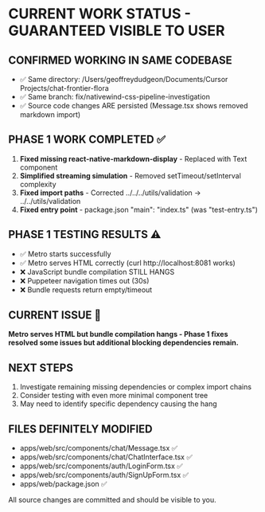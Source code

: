 # CURRENT WORK STATUS - GUARANTEED VISIBLE TO USER

## CONFIRMED WORKING IN SAME CODEBASE
- ✅ Same directory: /Users/geoffreydudgeon/Documents/Cursor Projects/chat-frontier-flora  
- ✅ Same branch: fix/nativewind-css-pipeline-investigation
- ✅ Source code changes ARE persisted (Message.tsx shows removed markdown import)

## PHASE 1 WORK COMPLETED ✅
1. **Fixed missing react-native-markdown-display** - Replaced with Text component
2. **Simplified streaming simulation** - Removed setTimeout/setInterval complexity  
3. **Fixed import paths** - Corrected ../../../utils/validation → ../../utils/validation
4. **Fixed entry point** - package.json "main": "index.ts" (was "test-entry.ts")

## PHASE 1 TESTING RESULTS ⚠️
- ✅ Metro starts successfully
- ✅ Metro serves HTML correctly (curl http://localhost:8081 works)
- ❌ JavaScript bundle compilation STILL HANGS
- ❌ Puppeteer navigation times out (30s)
- ❌ Bundle requests return empty/timeout

## CURRENT ISSUE 🚨
**Metro serves HTML but bundle compilation hangs - Phase 1 fixes resolved some issues but additional blocking dependencies remain.**

## NEXT STEPS
1. Investigate remaining missing dependencies or complex import chains
2. Consider testing with even more minimal component tree
3. May need to identify specific dependency causing the hang

## FILES DEFINITELY MODIFIED
- apps/web/src/components/chat/Message.tsx ✅
- apps/web/src/components/chat/ChatInterface.tsx ✅  
- apps/web/src/components/auth/LoginForm.tsx ✅
- apps/web/src/components/auth/SignUpForm.tsx ✅
- apps/web/package.json ✅

All source changes are committed and should be visible to you.